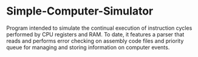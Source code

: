 # Simple-Computer-Simulator
Program intended to simulate the continual execution of instruction cycles performed by CPU registers and RAM. To date, it features a parser that reads and performs error checking on assembly code files and priority queue for managing and storing information on computer events.
